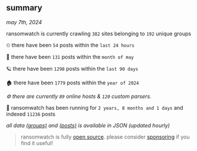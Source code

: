 
## summary
_may 7th, 2024_

ransomwatch is currently crawling `382` sites belonging to `192` unique groups

⏲ there have been `54` posts within the `last 24 hours`

🦈 there have been `131` posts within the `month of may`

🪐 there have been `1298` posts within the `last 90 days`

🏚 there have been `1779` posts within the `year of 2024`

_⚙️ there are currently `89` online hosts & `120` custom parsers._

🦕 ransomwatch has been running for `2 years, 8 months and 1 days` and indexed `11236` posts

_all data  [(groups)](http://ransomwhat.telemetry.ltd/groups) and [(posts)](http://ransomwhat.telemetry.ltd/posts) is available in JSON (updated hourly)_

> ransomwatch is fully [open source](https://github.com/joshhighet/ransomwatch#ransomwatch--). please consider [sponsoring](https://github.com/sponsors/joshhighet) if you find it useful!
